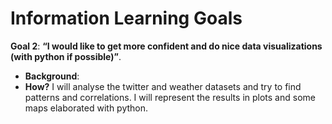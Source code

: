 # Information Learning Goals

**Goal 2**: **“I would like to get more confident and do nice data visualizations (with python if possible)”**. 
 * **Background**: 
 * **How?** I will analyse the twitter and weather datasets and try to find patterns and correlations. I will represent the results in plots and some maps elaborated with python.
 
